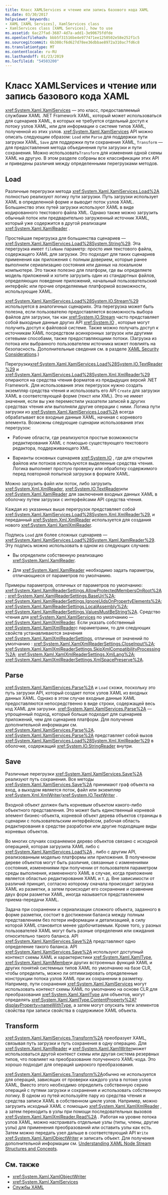 ```yaml
---
title: Класс XAMLServices и чтение или запись базового кода XAML
ms.date: 03/30/2017
helpviewer_keywords:
- XAML [XAML Services], XamlServices class
- XamlServices class [XAML Services], how to use
ms.assetid: 6ac27fad-3687-4d7a-add1-3e90675fdfde
ms.openlocfilehash: bbb5f31516be4e977471ee1250502e58e252f1c5
ms.sourcegitcommit: 6b308cf6d627d78ee36dbbae8972a310ac7fd6c8
ms.translationtype: MT
ms.contentlocale: ru-RU
ms.lasthandoff: 01/23/2019
ms.locfileid: "54503200"
---
```

# <a name="xamlservices-class-and-basic-xaml-reading-or-writing"></a>Класс XAMLServices и чтение или запись базового кода XAML
<xref:System.Xaml.XamlServices> — это класс, предоставляемый службами XAML .NET Framework XAML, который может использоваться для сценариев  XAML, в которых не требуется отдельный доступ к потоку узлов XAML, или для информации о системе типов XAML, полученной из этих узлов. <xref:System.Xaml.XamlServices> API можно описать следующим образом: `Load` или `Parse` для поддержки пути загрузки XAML, `Save` для поддержки пути сохранения XAML, `Transform` — для предоставления метода объединения пути загрузки и пути сохранения. Можно использовать`Transform` для изменения одной схемы XAML на другую. В этом разделе собраны все классификации этих API и приведены различия между определенными перегрузками методов.  
  
<a name="load"></a>   
## <a name="load"></a>Load  
 Различные перегрузки метода <xref:System.Xaml.XamlServices.Load%2A> полностью реализуют логику пути загрузки. Путь загрузки использует XAML в определенной форме и выводит поток узлов XAML. Большинство этих путей загрузки используют XAML в виде кодированного текстового файла XML. Однако также можно загрузить обычный поток или предварительно загруженный источник XAML, который уже содержится в другой реализации <xref:System.Xaml.XamlReader> .  
  
 Простейшая перегрузка для большинства сценариев — <xref:System.Xaml.XamlServices.Load%28System.String%29>. Эта перегрузка имеет `fileName` параметр: просто имя текстового файла, содержащего XAML для загрузки. Это подходит для таких сценариев применения как приложения с полным доверием, которые ранее выполнили сериализацию состояния или данных на локальном компьютере. Это также полезно для платформ, где вы определяете модель приложений и хотите загрузить один из стандартных файлов, определяющих поведение приложений, начальный пользовательский интерфейс или прочие определяемые платформой возможности, использующие XAML.  
  
 <xref:System.Xaml.XamlServices.Load%28System.IO.Stream%29> используется в аналогичных сценариях. Эта перегрузка может быть полезна, если пользователю предоставляется возможность выбора файлов для загрузки, так как <xref:System.IO.Stream> часто представляет собой выходные данные других API <xref:System.IO> , которые могут получить доступ к файловой системе. Также можно получать доступ к источникам XAML посредством асинхронных загрузок или другими сетевыми способами, также предоставляющими потоки. (Загрузка из потока или выбранного пользователем источника может повлиять на безопасность. Дополнительные сведения см. в разделе [XAML Security Considerations](../../../docs/framework/xaml-services/xaml-security-considerations.md).)  
  
 Перегрузки<xref:System.Xaml.XamlServices.Load%28System.IO.TextReader%29> и <xref:System.Xaml.XamlServices.Load%28System.Xml.XmlReader%29> опираются на средства чтения форматов из предыдущих версий .NET Framework. Для использования этих перегрузок нужно создать экземпляр средства чтения и использовать его API `Create` для загрузки XAML в соответствующей форме (текст или XML). Это не имеет значения, если вы уже переместили указатели записей в других средствах чтения или выполняли другие операции с ними. Логика пути загрузки из <xref:System.Xaml.XamlServices.Load%2A> всегда обрабатывает все входные данные XAML, начиная с корневого элемента. Возможны следующие сценарии использования этих перегрузок:  
  
-   Рабочие области, где реализуются простые возможности редактирования XAML с помощью существующего текстового редактора, поддерживающего XML.  
  
-   Варианты основных сценариев <xref:System.IO> , где для открытия файлов или потоков используются выделенные средства чтения. Логика выполняет простую проверку или обработку содержимого перед повторной попыткой загрузки в формате XAML.  
  
 Можно загрузить файл или поток, либо загрузить <xref:System.Xml.XmlReader>, <xref:System.IO.TextReader>или <xref:System.Xaml.XamlReader> для заключения входных данных XAML в оболочку путем загрузки с интерфейсами API средства чтения.  
  
 Каждая из указанных выше перегрузок представляет собой <xref:System.Xaml.XamlServices.Load%28System.Xml.XmlReader%29>, и переданный <xref:System.Xml.XmlReader> используется для создания нового <xref:System.Xaml.XamlXmlReader>.  
  
 Подпись `Load` для более сложных сценариев — <xref:System.Xaml.XamlServices.Load%28System.Xaml.XamlReader%29>. Эту подпись можно использовать в одном из следующих случаев:  
  
-   Вы определили собственную реализацию <xref:System.Xaml.XamlReader>.  
  
-   Для <xref:System.Xaml.XamlReader> необходимо задать параметры, отличающиеся от параметров по умолчанию.  
  
 Примеры параметров, отличных от параметров по умолчанию: <xref:System.Xaml.XamlReaderSettings.AllowProtectedMembersOnRoot%2A>; <xref:System.Xaml.XamlReaderSettings.BaseUri%2A>; <xref:System.Xaml.XamlReaderSettings.IgnoreUidsOnPropertyElements%2A>; <xref:System.Xaml.XamlReaderSettings.LocalAssembly%2A>; <xref:System.Xaml.XamlReaderSettings.ValuesMustBeString%2A>. Средство чтения для <xref:System.Xaml.XamlServices> по умолчанию — <xref:System.Xaml.XamlXmlReader>. Если указать собственный <xref:System.Xaml.XamlXmlReader>с параметрами, то для следующих свойств устанавливаются значения <xref:System.Xaml.XamlXmlReaderSettings>, отличные от значений по умолчанию : <xref:System.Xaml.XamlXmlReaderSettings.CloseInput%2A>; <xref:System.Xaml.XamlXmlReaderSettings.SkipXmlCompatibilityProcessing%2A>; <xref:System.Xaml.XamlXmlReaderSettings.XmlLang%2A>; <xref:System.Xaml.XamlXmlReaderSettings.XmlSpacePreserve%2A>.  
  
<a name="parse"></a>   
## <a name="parse"></a>Parse  
 <xref:System.Xaml.XamlServices.Parse%2A> и `Load` схожи, поскольку это путь загрузки API, который создает поток узлов XAML из входных данных XAML. Однако в этом случае входные данные XAML предоставляются непосредственно в виде строки, содержащей весь код XAML для загрузки. <xref:System.Xaml.XamlServices.Parse%2A> — упрощенный подход, который больше подходит для сценариев приложений, чем для сценариев платформ. Для получения дополнительной информации см. <xref:System.Xaml.XamlServices.Parse%2A>. <xref:System.Xaml.XamlServices.Parse%2A> представляет собой вызов <xref:System.Xaml.XamlServices.Load%28System.Xml.XmlReader%29> в оболочке, содержащий <xref:System.IO.StringReader> внутри.  
  
<a name="save"></a>   
## <a name="save"></a>Save  
 Различные перегрузки <xref:System.Xaml.XamlServices.Save%2A> реализуют путь сохранения. Все методы <xref:System.Xaml.XamlServices.Save%2A> принимают граф объекта на вход, а выходом является поток, файл или экземпляр <xref:System.Xml.XmlWriter>/<xref:System.IO.TextWriter> .  
  
 Входной объект должен быть корневым объектом какого-либо объектного представления. Это может быть единственный корневой элемент бизнес-объекта, корневой объект дерева объектов страницы в сценарии с пользовательским интерфейсом, рабочая область редактирования в средстве разработки или другие подходящие виды корневых объектов.  
  
 Во многих случаях сохраняемое дерево объектов связано с исходной операцией, которая загрузила XAML либо с <xref:System.Xaml.XamlServices.Load%2A> , либо с другим API, реализованным моделью платформы или приложения. В полученном дереве объектов могут быть различия, связанные с изменениями состояния, изменениями при получении от пользователя параметром среды выполнения, измененного XAML в случае, когда приложение является областью редактирования XAML и т. д. Вне зависимости от различий принцип, согласно которому сначала происходит загрузка XAML из разметки, а затем происходит его сохранение и сравнение двух форм разметки XAML, иногда называется представлением приема-передачи XAML.  
  
 Задача при сохранении и сериализации сложного объекта, заданного в форме разметки, состоит в достижении баланса между полным представлением без потери информации и детализацией, в силу которой XAML становится менее удобочитаемым. Кроме того, у разных пользователей XAML могут быть разные определения или ожидания относительно такого баланса. API <xref:System.Xaml.XamlServices.Save%2A> представляют одно определение такого баланса. API <xref:System.Xaml.XamlServices.Save%2A> используют доступный контекст схемы XAML и характеристики <xref:System.Xaml.XamlType>, <xref:System.Xaml.XamlMember>и других встроенных функций XAML и других понятий системных типов XAML по умолчанию на базе CLR, чтобы определить, можно ли оптимизировать определенные конструкции потока узлов XAML при их сохранении в разметку. Например, пути сохранения <xref:System.Xaml.XamlServices> могут использовать контекст схемы XAML по умолчанию на основе CLR для преобразования <xref:System.Xaml.XamlType> для объектов, могут определять <xref:System.Xaml.XamlType.ContentProperty%2A?displayProperty=nameWithType>, а затем могут опускать теги элементов свойства при записи свойства в содержимое XAML объекта.  
  
<a name="transform"></a>   
## <a name="transform"></a>Transform  
 <xref:System.Xaml.XamlServices.Transform%2A> преобразует XAML, связывая путь загрузки и путь сохранения в одну операцию. Для <xref:System.Xaml.XamlReader> и <xref:System.Xaml.XamlWriter>может использоваться другой контекст схемы или другая система резервных типов, что повлияет на преобразование полученного XAML-кода. Это хорошо подходит для операций широкого преобразования.  
  
 <xref:System.Xaml.XamlServices.Transform%2A>обычно не используется для операций, зависящих от проверки каждого узла в потоке узлов XAML, Вместо этого необходимо определить собственную серию операций с путями загрузки и сохранения и использовать собственную логику. В одном из путей используйте пару из средства чтения и средства записи XAML в собственном цикле узлов. Например, можно загрузить исходный XAML с помощью <xref:System.Xaml.XamlXmlReader> , а затем переходить в узлы при помощи последовательных вызовов <xref:System.Xaml.XamlXmlReader.Read%2A> . Работая на уровне потока узлов XAML, можно настраивать отдельные узлы (типы, члены, другие узлы) для применения преобразований или оставить узлы как есть. Затем можно передать узел дальше в соответствующий API `Write` <xref:System.Xaml.XamlObjectWriter> и записать объект. Для получения дополнительной информации см. [Understanding XAML Node Stream Structures and Concepts](../../../docs/framework/xaml-services/understanding-xaml-node-stream-structures-and-concepts.md).  
  
## <a name="see-also"></a>См. также
- <xref:System.Xaml.XamlObjectWriter>
- <xref:System.Xaml.XamlServices>
- [Службы XAML](../../../docs/framework/xaml-services/index.md)
